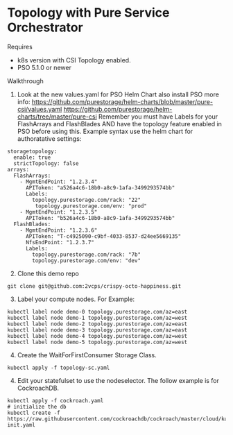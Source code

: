 # Topology with Pure Service Orchestrator
Requires 
* k8s version with CSI Topology enabled.
* PSO 5.1.0 or newer

Walkthrough
1. Look at the new values.yaml for PSO Helm Chart also install PSO more info:
https://github.com/purestorage/helm-charts/blob/master/pure-csi/values.yaml
https://github.com/purestorage/helm-charts/tree/master/pure-csi
Remember you must have Labels for your FlashArrays and FlashBlades AND have the topology feature enabled in PSO before using this.
Example syntax use the helm chart for authoratative settings:
```
storagetopology:
  enable: true
  strictTopology: false
arrays:
  FlashArrays:
    - MgmtEndPoint: "1.2.3.4"
      APIToken: "a526a4c6-18b0-a8c9-1afa-3499293574bb"
      Labels:
        topology.purestorage.com/rack: "22"
         topology.purestorage.com/env: "prod"
    - MgmtEndPoint: "1.2.3.5"
      APIToken: "b526a4c6-18b0-a8c9-1afa-3499293574bb"
  FlashBlades:
    - MgmtEndPoint: "1.2.3.6"
      APIToken: "T-c4925090-c9bf-4033-8537-d24ee5669135"
      NfsEndPoint: "1.2.3.7"
      Labels:
        topology.purestorage.com/rack: "7b"
        topology.purestorage.com/env: "dev"
```
2. Clone this demo repo
```
git clone git@github.com:2vcps/crispy-octo-happiness.git
```
3. Label your compute nodes.
For Example:
```
kubectl label node demo-0 topology.purestorage.com/az=east
kubectl label node demo-1 topology.purestorage.com/az=west
kubectl label node demo-2 topology.purestorage.com/az=east
kubectl label node demo-3 topology.purestorage.com/az=east
kubectl label node demo-4 topology.purestorage.com/az=west
kubectl label node demo-5 topology.purestorage.com/az=west
```
4. Create the WaitForFirstConsumer Storage Class.
```
kubectl apply -f topology-sc.yaml
```
4. Edit your statefulset to use the nodeselector. The follow example is for CockroachDB.
```
kubectl apply -f cockroach.yaml
# initialize the db
kubectl create -f https://raw.githubusercontent.com/cockroachdb/cockroach/master/cloud/kubernetes/cluster-init.yaml
```

